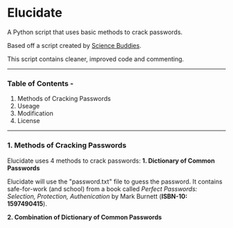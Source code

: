 # Elucidate
A Python script that uses basic methods to crack passwords.

Based off a script created by [Science Buddies](http://www.sciencebuddies.org/Files/5549/17/crack2.py).

This script contains cleaner, improved code and commenting.
___

### Table of Contents -
1. Methods of Cracking Passwords
2. Useage
3. Modification
4. License

___

### 1. Methods of Cracking Passwords
Elucidate uses 4 methods to crack passwords:
  __1. Dictionary of Common Passwords__
  
Elucidate will use the "password.txt" file to guess the password. It contains safe-for-work (and school) from a book called *Perfect Passwords: Selection, Protection, Authenication* by Mark Burnett (__ISBN-10: 1597490415__). 

  __2. Combination of Dictionary of Common Passwords__
